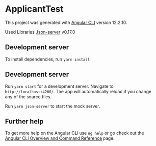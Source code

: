 # ApplicantTest

This project was generated with [Angular CLI](https://github.com/angular/angular-cli) version 12.2.10.

Used Libraries
[Json-server](https://yarnpkg.com/package/json-server) v0.17.0

## Development server

To install dependencies, run `yarn install`

## Development server

Run `yarn start` for a development server. Navigate to `http://localhost:4200/`. The app will automatically reload if you change any of the source files.

Run `yarn json-server` to start the mock server.

## Further help

To get more help on the Angular CLI use `ng help` or go check out the [Angular CLI Overview and Command Reference](https://angular.io/cli) page.
